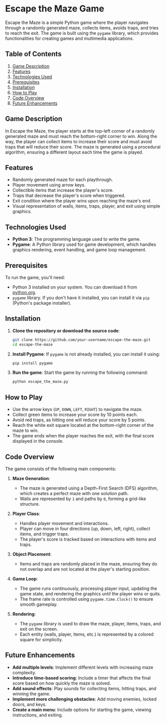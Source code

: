# Escape the Maze Game

Escape the Maze is a simple Python game where the player navigates through a randomly generated maze, collects items, avoids traps, and tries to reach the exit. The game is built using the `pygame` library, which provides functionalities for creating games and multimedia applications.

## Table of Contents
1. [Game Description](#game-description)
2. [Features](#features)
3. [Technologies Used](#technologies-used)
4. [Prerequisites](#prerequisites)
5. [Installation](#installation)
6. [How to Play](#how-to-play)
7. [Code Overview](#code-overview)
8. [Future Enhancements](#future-enhancements)

## Game Description
In Escape the Maze, the player starts at the top-left corner of a randomly generated maze and must reach the bottom-right corner to win. Along the way, the player can collect items to increase their score and must avoid traps that will reduce their score. The maze is generated using a procedural algorithm, ensuring a different layout each time the game is played.

## Features
- Randomly generated maze for each playthrough.
- Player movement using arrow keys.
- Collectible items that increase the player's score.
- Traps that decrease the player's score when triggered.
- Exit condition where the player wins upon reaching the maze's end.
- Visual representation of walls, items, traps, player, and exit using simple graphics.

## Technologies Used
- **Python 3**: The programming language used to write the game.
- **Pygame**: A Python library used for game development, which handles graphics rendering, event handling, and game loop management.

## Prerequisites
To run the game, you'll need:
- Python 3 installed on your system. You can download it from [python.org](https://www.python.org/).
- `pygame` library. If you don't have it installed, you can install it via `pip` (Python's package installer).

## Installation
1. **Clone the repository or download the source code**:
    ```bash
    git clone https://github.com/your-username/escape-the-maze.git
    cd escape-the-maze
    ```

2. **Install Pygame**:
    If `pygame` is not already installed, you can install it using:
    ```bash
    pip install pygame
    ```

3. **Run the game**:
    Start the game by running the following command:
    ```bash
    python escape_the_maze.py
    ```

## How to Play
- Use the arrow keys (`UP`, `DOWN`, `LEFT`, `RIGHT`) to navigate the maze.
- Collect green items to increase your score by 10 points each.
- Avoid red traps, as hitting one will reduce your score by 5 points.
- Reach the white exit square located at the bottom-right corner of the maze to win.
- The game ends when the player reaches the exit, with the final score displayed in the console.

## Code Overview
The game consists of the following main components:

1. **Maze Generation**:
   - The maze is generated using a Depth-First Search (DFS) algorithm, which creates a perfect maze with one solution path.
   - Walls are represented by `1` and paths by `0`, forming a grid-like structure.

2. **Player Class**:
   - Handles player movement and interactions.
   - Player can move in four directions (up, down, left, right), collect items, and trigger traps.
   - The player's score is tracked based on interactions with items and traps.

3. **Object Placement**:
   - Items and traps are randomly placed in the maze, ensuring they do not overlap and are not located at the player's starting position.

4. **Game Loop**:
   - The game runs continuously, processing player input, updating the game state, and rendering the graphics until the player wins or quits.
   - The frame rate is controlled using `pygame.time.Clock()` to ensure smooth gameplay.

5. **Rendering**:
   - The `pygame` library is used to draw the maze, player, items, traps, and exit on the screen.
   - Each entity (walls, player, items, etc.) is represented by a colored square for simplicity.

## Future Enhancements
- **Add multiple levels**: Implement different levels with increasing maze complexity.
- **Introduce time-based scoring**: Include a timer that affects the final score based on how quickly the maze is solved.
- **Add sound effects**: Play sounds for collecting items, hitting traps, and winning the game.
- **Implement more challenging obstacles**: Add moving enemies, locked doors, and keys.
- **Create a main menu**: Include options for starting the game, viewing instructions, and exiting.



